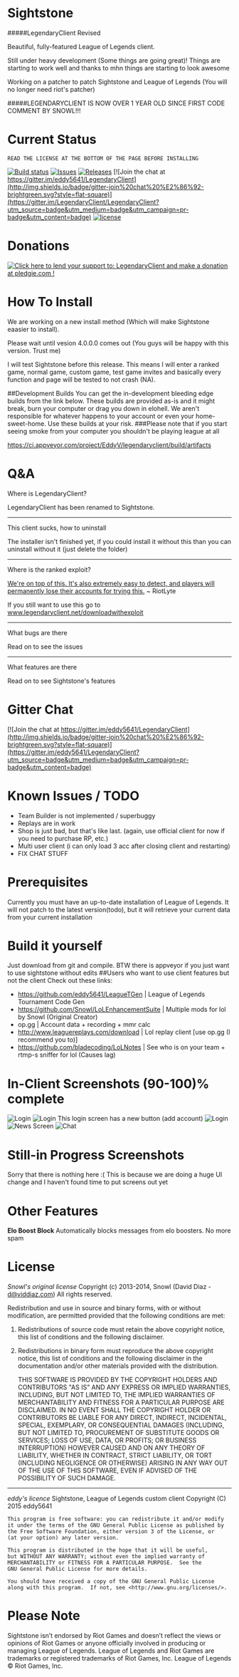 Sightstone
==========
#####LegendaryClient Revised

Beautiful, fully-featured League of Legends client.

Still under heavy development (Some things are going great)!
Things are starting to work well and thanks to mhn things are starting to look awesome

Working on a patcher to patch Sightstone and League of Legends (You will no longer need riot's patcher)


#####LEGENDARYCLIENT IS NOW OVER 1 YEAR OLD SINCE FIRST CODE COMMENT BY SNOWL!!!

Current Status 
==============
```
READ THE LICENSE AT THE BOTTOM OF THE PAGE BEFORE INSTALLING
```
[![Build status](https://img.shields.io/appveyor/ci/EddyV/legendaryclient.svg?style=flat-square)](https://ci.appveyor.com/project/EddyV/legendaryclient/branch/master)
[![Issues](https://img.shields.io/github/issues/LegendaryClient/LegendaryClient.svg?style=flat-square)](https://github.com/eddy5641/LegendaryClient/issues)
[![Releases](https://img.shields.io/github/release/LegendaryClient/LegendaryClient.svg?style=flat-square)](https://github.com/eddy5641/LegendaryClient/releases)
[![Join the chat at https://gitter.im/eddy5641/LegendaryClient](http://img.shields.io/badge/gitter-join%20chat%20%E2%86%92-brightgreen.svg?style=flat-square)](https://gitter.im/LegendaryClient/LegendaryClient?utm_source=badge&utm_medium=badge&utm_campaign=pr-badge&utm_content=badge)
[![license](http://img.shields.io/:license-mit-blue.svg?style=flat-square)](https://raw.githubusercontent.com/LegendaryClient/LegendaryClient/multiuser-client/LICENSES/LegendaryClient.LICENSE)

Donations
=========
<a href='https://pledgie.com/campaigns/27549'><img alt='Click here to lend your support to: LegendaryClient and make a donation at pledgie.com !' src='https://pledgie.com/campaigns/27549.png?skin_name=chrome' border='0' ></a>

How To Install
==============
We are working on a new install method (Which will make Sightstone eaasier to install). 

Please wait until vesion 4.0.0.0 comes out (You guys will be happy with this version. Trust me)

I will test Sightstone before this release. This means I will enter a ranked game, normal game, custom game, test game invites and basically every function and page will be tested to not crash (NA).

##Development Builds
You can get the in-development bleeding edge builds from the link below.
These builds are provided as-is and it might break, burn your computer or drag you down in elohell.
We aren't responsible for whatever happens to your account or even your home-sweet-home.
Use these builds at your risk.
###Please note that if you start seeing smoke from your computer you shouldn't be playing league at all

https://ci.appveyor.com/project/EddyV/legendaryclient/build/artifacts

Q&A
===
Where is LegendaryClient?

LegendaryClient has been renamed to Sightstone.

---

This client sucks, how to uninstall

The installer isn't finished yet, if you could install it without this than you can uninstall without it (just delete the folder)

---

Where is the ranked exploit?

<div class="reddit-embed" data-embed-media="www.redditmedia.com" data-embed-parent="false" data-embed-live="true" data-embed-created="2015-07-23T04:01:43.705Z"><a href="https://www.reddit.com/r/leagueoflegends/comments/323d6w/exploit_multiqueue_for_solo_ranked_matchmaking/cq85b85">We're on top of this.
It's also extremely easy to detect, and players will permanently lose their accounts for trying this.</a> 
~ RiotLyte </div><script async src="https://www.redditstatic.com/comment-embed.js"></script>


If you still want to use this go to <a href="https://support.riotgames.com/hc/en-us/requests/new?ticket_form_id=4584">www.legendaryclient.net/downloadwithexploit</a> 

---

What bugs are there

Read on to see the issues

---

What features are there

Read on to see Sightstone's features

Gitter Chat
===========
[![Join the chat at https://gitter.im/eddy5641/LegendaryClient](http://img.shields.io/badge/gitter-join%20chat%20%E2%86%92-brightgreen.svg?style=flat-square)](https://gitter.im/eddy5641/LegendaryClient?utm_source=badge&utm_medium=badge&utm_campaign=pr-badge&utm_content=badge)

Known Issues / TODO
===================
* Team Builder is not implemented / superbuggy
* Replays are in work
* Shop is just bad, but that's like last. (again, use official client for now if you need to purchase RP, etc.)
* Multi user client (i can only load 3 acc after closing client and restarting)
* FIX CHAT STUFF

Prerequisites
=============
Currently you must have an up-to-date installation of League of Legends. It will not patch to the latest version(todo), but it will retrieve your current data from your current installation

Build it yourself
=================
Just download from git and compile. BTW there is appveyor if you just want to use sightstone without edits
##Users who want to use client features but not the client
Check out these links:
* https://github.com/eddy5641/LeagueTGen | League of Legends Tournament Code Gen
* https://github.com/Snowl/LoLEnhancementSuite | Multiple mods for lol by Snowl (Original Creator)
* op.gg | Account data + recording + mmr calc
* http://www.leaguereplays.com/download | Lol replay client [use op.gg (I recommend you to)]
* https://github.com/bladecoding/LoLNotes | See who is on your team + rtmp-s sniffer for lol (Causes lag)

In-Client Screenshots (90-100)% complete
=====================

![Login](https://cloud.githubusercontent.com/assets/6468338/8818146/60df88c4-2ff2-11e5-86a2-f5dc5753a2eb.PNG)
![Login](https://cloud.githubusercontent.com/assets/2280353/8393497/f467358e-1d09-11e5-9356-8fea5fa2f9d3.PNG)
This login screen has a new button (add account)
![Login](https://cloud.githubusercontent.com/assets/2280353/8488063/2193dd62-2108-11e5-81f7-fa1a77ec3fb0.PNG)
![News Screen](https://cloud.githubusercontent.com/assets/2280353/8404424/d4537a32-1e44-11e5-8798-e6d2c5fe3eae.png)
![Chat](https://cloud.githubusercontent.com/assets/2280353/8467988/964f6d5c-205d-11e5-9a9f-36368d2cdae6.png)

Still-in Progress Screenshots 
=============================
Sorry that there is nothing here :(
This is because we are doing a huge UI change and I haven't found time to put screens out yet
<!---
![Store](http://i.imgur.com/1Bq26WV.png)
![Match History](http://i.imgur.com/03K5nmC)
![Queue](http://i.imgur.com/yOea3kR.png)
![QueuePop](http://i.imgur.com/KAt5KXR.png)
![ChampSelect](http://i.imgur.com/KEZHtw2.jpg)
![ChampSelect2](http://i.imgur.com/FBK2dw3.jpg)
![CustomGameCreate](http://i.imgur.com/vig8S6P.png)
![SearchCustomGames](http://i.imgur.com/1j5Yw8c.png)
![CustomGameLobby](http://i.imgur.com/Z345BSm.png)
![Profile](http://i.imgur.com/BSLpms5.png)
![AggregatedStats](http://puu.sh/5CHtN.jpg)
![Skins](http://i.imgur.com/Lsz3x4d.jpg)
![Settings](http://i.imgur.com/ZTktZTY.png)
-->

Other Features
======

**Elo Boost Block**
Automatically blocks messages from elo boosters. No more spam
<!---
**Super lightweight footprint**

![Footprint](http://i.imgur.com/BAN9o6X.png)

**Multiple chat states:**

![ChatStates](http://i.imgur.com/TY96nl5.png)

**View other teams champions in ARAM**

![Aram Hack](http://i.imgur.com/Cw5qWM7.jpg)

**Customizable Client - Even use your favorite fanarts!**

![Customizable](http://i.imgur.com/1aaZxDp.png)
-->
License
=======
*Snowl's original license*
Copyright (c) 2013-2014, Snowl (David Diaz - d@viddiaz.com)
All rights reserved.

Redistribution and use in source and binary forms, with or without modification, are permitted provided that the following conditions are met:

1. Redistributions of source code must retain the above copyright notice, this list of conditions and the following disclaimer.

2. Redistributions in binary form must reproduce the above copyright notice,
this list of conditions and the following disclaimer in the documentation and/or other materials provided with the distribution.

    THIS SOFTWARE IS PROVIDED BY THE COPYRIGHT HOLDERS AND CONTRIBUTORS "AS IS" AND ANY EXPRESS OR IMPLIED WARRANTIES,
    INCLUDING, BUT NOT LIMITED TO, THE IMPLIED WARRANTIES OF MERCHANTABILITY AND FITNESS FOR A PARTICULAR PURPOSE ARE
    DISCLAIMED. IN NO EVENT SHALL THE COPYRIGHT HOLDER OR CONTRIBUTORS BE LIABLE FOR ANY DIRECT, INDIRECT, INCIDENTAL,
    SPECIAL, EXEMPLARY, OR CONSEQUENTIAL DAMAGES (INCLUDING, BUT NOT LIMITED TO, PROCUREMENT OF SUBSTITUTE GOODS OR SERVICES;
    LOSS OF USE, DATA, OR PROFITS; OR BUSINESS INTERRUPTION) HOWEVER CAUSED AND ON ANY THEORY OF LIABILITY, WHETHER IN
    CONTRACT, STRICT LIABILITY, OR TORT (INCLUDING NEGLIGENCE OR OTHERWISE) ARISING IN ANY WAY OUT OF THE USE OF THIS
    SOFTWARE, EVEN IF ADVISED OF THE POSSIBILITY OF SUCH DAMAGE.
    
---

*eddy's licence*
Sightstone, League of Legends custom client
    Copyright (C) 2015  eddy5641

    This program is free software: you can redistribute it and/or modify
    it under the terms of the GNU General Public License as published by
    the Free Software Foundation, either version 3 of the License, or
    (at your option) any later version.

    This program is distributed in the hope that it will be useful,
    but WITHOUT ANY WARRANTY; without even the implied warranty of
    MERCHANTABILITY or FITNESS FOR A PARTICULAR PURPOSE.  See the
    GNU General Public License for more details.

    You should have received a copy of the GNU General Public License
    along with this program.  If not, see <http://www.gnu.org/licenses/>.

Please Note
===========
Sightstone isn’t endorsed by Riot Games and doesn’t reflect the views or opinions of Riot Games or anyone officially involved in producing or managing League of Legends. League of Legends and Riot Games are trademarks or registered trademarks of Riot Games, Inc. League of Legends © Riot Games, Inc.
